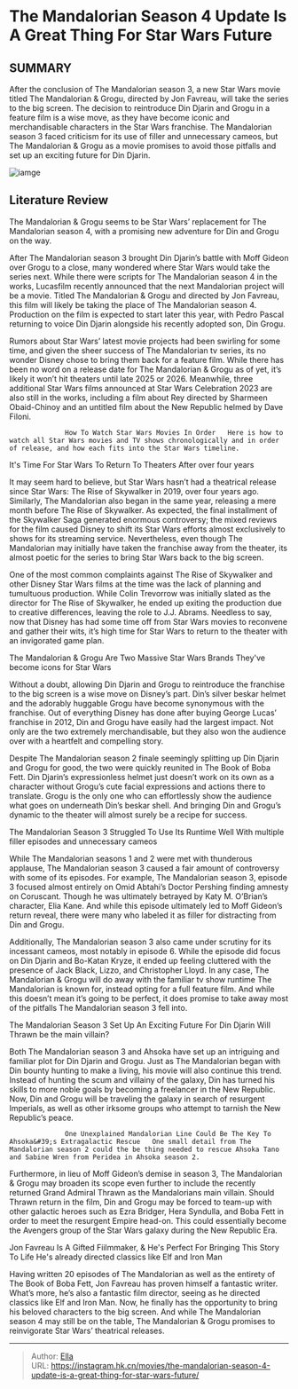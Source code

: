 # The Mandalorian Season 4 Update Is A Great Thing For Star Wars  Future


## SUMMARY 



  After the conclusion of The Mandalorian season 3, a new Star Wars movie titled The Mandalorian &amp; Grogu, directed by Jon Favreau, will take the series to the big screen.   The decision to reintroduce Din Djarin and Grogu in a feature film is a wise move, as they have become iconic and merchandisable characters in the Star Wars franchise.   The Mandalorian season 3 faced criticism for its use of filler and unnecessary cameos, but The Mandalorian &amp; Grogu as a movie promises to avoid those pitfalls and set up an exciting future for Din Djarin.  

![iamge](https://static1.srcdn.com/wordpress/wp-content/uploads/2024/01/the-mandalorian-season-4-now-movie-great.JPG)

## Literature Review

The Mandalorian &amp; Grogu seems to be Star Wars’ replacement for The Mandalorian season 4, with a promising new adventure for Din and Grogu on the way.




After The Mandalorian season 3 brought Din Djarin’s battle with Moff Gideon over Grogu to a close, many wondered where Star Wars would take the series next. While there were scripts for The Mandalorian season 4 in the works, Lucasfilm recently announced that the next Mandalorian project will be a movie. Titled The Mandalorian &amp; Grogu and directed by Jon Favreau, this film will likely be taking the place of The Mandalorian season 4. Production on the film is expected to start later this year, with Pedro Pascal returning to voice Din Djarin alongside his recently adopted son, Din Grogu.




Rumors about Star Wars’ latest movie projects had been swirling for some time, and given the sheer success of The Mandalorian tv series, its no wonder Disney chose to bring them back for a feature film. While there has been no word on a release date for The Mandalorian &amp; Grogu as of yet, it’s likely it won’t hit theaters until late 2025 or 2026. Meanwhile, three additional Star Wars films announced at Star Wars Celebration 2023 are also still in the works, including a film about Rey directed by Sharmeen Obaid-Chinoy and an untitled film about the New Republic helmed by Dave Filoni.

                  How To Watch Star Wars Movies In Order   Here is how to watch all Star Wars movies and TV shows chronologically and in order of release, and how each fits into the Star Wars timeline.   


 It&#39;s Time For Star Wars To Return To Theaters 
After over four years
         




It may seem hard to believe, but Star Wars hasn’t had a theatrical release since Star Wars: The Rise of Skywalker in 2019, over four years ago. Similarly, The Mandalorian also began in the same year, releasing a mere month before The Rise of Skywalker. As expected, the final installment of the Skywalker Saga generated enormous controversy; the mixed reviews for the film caused Disney to shift its Star Wars efforts almost exclusively to shows for its streaming service. Nevertheless, even though The Mandalorian may initially have taken the franchise away from the theater, its almost poetic for the series to bring Star Wars back to the big screen.

One of the most common complaints against The Rise of Skywalker and other Disney Star Wars films at the time was the lack of planning and tumultuous production. While Colin Trevorrow was initially slated as the director for The Rise of Skywalker, he ended up exiting the production due to creative differences, leaving the role to J.J. Abrams. Needless to say, now that Disney has had some time off from Star Wars movies to reconvene and gather their wits, it’s high time for Star Wars to return to the theater with an invigorated game plan.






 The Mandalorian &amp; Grogu Are Two Massive Star Wars Brands 
They&#39;ve become icons for Star Wars
         

Without a doubt, allowing Din Djarin and Grogu to reintroduce the franchise to the big screen is a wise move on Disney’s part. Din’s silver beskar helmet and the adorably huggable Grogu have become synonymous with the franchise. Out of everything Disney has done after buying George Lucas’ franchise in 2012, Din and Grogu have easily had the largest impact. Not only are the two extremely merchandisable, but they also won the audience over with a heartfelt and compelling story.

Despite The Mandalorian season 2 finale seemingly splitting up Din Djarin and Grogu for good, the two were quickly reunited in The Book of Boba Fett. Din Djarin’s expressionless helmet just doesn’t work on its own as a character without Grogu’s cute facial expressions and actions there to translate. Grogu is the only one who can effortlessly show the audience what goes on underneath Din’s beskar shell. And bringing Din and Grogu’s dynamic to the theater will almost surely be a recipe for success.






 The Mandalorian Season 3 Struggled To Use Its Runtime Well 
With multiple filler episodes and unnecessary cameos
          

While The Mandalorian seasons 1 and 2 were met with thunderous applause, The Mandalorian season 3 caused a fair amount of controversy with some of its episodes. For example, The Mandalorian season 3, episode 3 focused almost entirely on Omid Abtahi’s Doctor Pershing finding amnesty on Coruscant. Though he was ultimately betrayed by Katy M. O’Brian’s character, Elia Kane. And while this episode ultimately led to Moff Gideon’s return reveal, there were many who labeled it as filler for distracting from Din and Grogu.

Additionally, The Mandalorian season 3 also came under scrutiny for its incessant cameos, most notably in episode 6. While the episode did focus on Din Djarin and Bo-Katan Kryze, it ended up feeling cluttered with the presence of Jack Black, Lizzo, and Christopher Lloyd. In any case, The Mandalorian &amp; Grogu will do away with the familiar tv show runtime The Mandalorian is known for, instead opting for a full feature film. And while this doesn’t mean it’s going to be perfect, it does promise to take away most of the pitfalls The Mandalorian season 3 fell into.






 The Mandalorian Season 3 Set Up An Exciting Future For Din Djarin 
Will Thrawn be the main villain?
          

Both The Mandalorian season 3 and Ahsoka have set up an intriguing and familiar plot for Din Djarin and Grogu. Just as The Mandalorian began with Din bounty hunting to make a living, his movie will also continue this trend. Instead of hunting the scum and villainy of the galaxy, Din has turned his skills to more noble goals by becoming a freelancer in the New Republic. Now, Din and Grogu will be traveling the galaxy in search of resurgent Imperials, as well as other irksome groups who attempt to tarnish the New Republic’s peace.

                  One Unexplained Mandalorian Line Could Be The Key To Ahsoka&#39;s Extragalactic Rescue   One small detail from The Mandalorian season 2 could the be thing needed to rescue Ahsoka Tano and Sabine Wren from Peridea in Ahsoka season 2.   




Furthermore, in lieu of Moff Gideon’s demise in season 3, The Mandalorian &amp; Grogu may broaden its scope even further to include the recently returned Grand Admiral Thrawn as the Mandalorians main villain. Should Thrawn return in the film, Din and Grogu may be forced to team-up with other galactic heroes such as Ezra Bridger, Hera Syndulla, and Boba Fett in order to meet the resurgent Empire head-on. This could essentially become the Avengers group of the Star Wars galaxy during the New Republic Era.



 Jon Favreau Is A Gifted Fiilmmaker, &amp; He&#39;s Perfect For Bringing This Story To Life 
He&#39;s already directed classics like Elf and Iron Man
          

Having written 20 episodes of The Mandalorian as well as the entirety of The Book of Boba Fett, Jon Favreau has proven himself a fantastic writer. What’s more, he’s also a fantastic film director, seeing as he directed classics like Elf and Iron Man. Now, he finally has the opportunity to bring his beloved characters to the big screen. And while The Mandalorian season 4 may still be on the table, The Mandalorian &amp; Grogu promises to reinvigorate Star Wars’ theatrical releases.






---

> Author: [Ella](https://instagram.hk.cn/)  
> URL: https://instagram.hk.cn/movies/the-mandalorian-season-4-update-is-a-great-thing-for-star-wars-future/  

